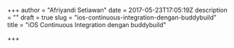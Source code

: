 +++
author = "Afriyandi Setiawan"
date = 2017-05-23T17:05:19Z
description = ""
draft = true
slug = "ios-continuous-integration-dengan-buddybuild"
title = "iOS Continuous Integration dengan buddybuild"

+++


